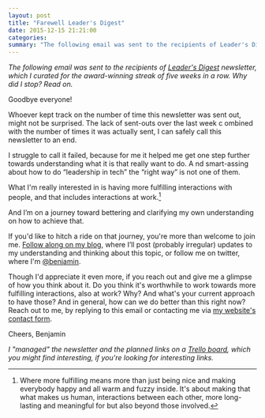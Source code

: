 ```yaml
---
layout: post
title: "Farewell Leader's Digest"
date: 2015-12-15 21:21:00
categories:
summary: "The following email was sent to the recipients of Leader's Digest newsletter, which I curated for the award-winning streak of five weeks in a row. Why did I stop? Read on."
---
```


*The following email was sent to the recipients of [Leader's Digest][ld]
newsletter, which I curated for the award-winning streak of five weeks in a row.
Why did I stop? Read on.*

Goodbye everyone!

Whoever kept track on the number of time this newsletter was sent out, might not
be surprised. The lack of sent-outs over the last week c ombined with the number
of times it was actually sent, I can safely call this newsletter to an end.

I struggle to call it failed, because for me it helped me get one step further
towards understanding what it is that really want to do. A nd smart-assing about
how to do “leadership in tech” the “right way” is not one of them.

What I'm really interested in is having more fulfilling interactions with
people, and that includes interactions at work.[^1]

And I’m on a journey toward bettering and clarifying my own understanding on how
to achieve that.

If you'd like to hitch a ride on that journey, you're more than welcome to join
me. [Follow along on my blog](http://squeakyvessel.com/), where I’ll post
(probably irregular) updates to my understanding and thinking about this topic,
or follow me on twitter, where I'm [@benjamin](https://twitter.com/benjamin).

Though I'd appreciate it even more, if you reach out and give me a glimpse of
how you think about it. Do you think it's worthwhile to work towards more
fulfilling interactions, also at work? Why? And what's your current approach to
have those? And in general, how can we do better than this right now? Reach out
to me, by replying to this email or contacting me via [my website's contact
form](http://squeakyvessel.com/contact/).

Cheers, Benjamin


*I "managed" the newsletter and the planned links on a [Trello
board][trello-board], which you might find interesting, if you're looking for
interesting links.*



[^1]: Where more fulfilling means more than just being nice and making everybody happy and all warm and fuzzy inside. It's about making that what makes us human, interactions between each other, more long-lasting and meaningful for but also beyond those involved.

[ld]: http://leaders-dige.st/
[trello-board]: https://trello.com/b/XDwWieJY/leader-s-digest
